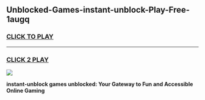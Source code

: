 
## Unblocked-Games-instant-unblock-Play-Free-1augq
<h3>
<a href="https://premium76.site?title=instant-unblock&ref=18A1">CLICK TO PLAY</a></h3>
<hr>

<h3>
<a href="https://premium76.site?title=instant-unblock&ref=18A1">CLICK 2 PLAY</a>
  
</h3>

<a href="https://premium76.site?title=instant-unblock&ref=18A1"><img src="https://clearcache.store/games.png"></a>


**instant-unblock games unblocked: Your Gateway to Fun and Accessible Online Gaming**
